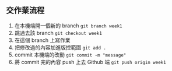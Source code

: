 ## 交作業流程

1. 在本機端開一個新的 branch `git branch week1`
2. 跳過去該 branch `git checkout week1`
3. 在這個 branch 上寫作業
4. 把修改過的內容加進版控範圍 `git add .`
5. commit 本機端的改動 `git commit -m "message"`
6. 將 commit 完的內容 push 上去 Github 端 `git push origin week1`
